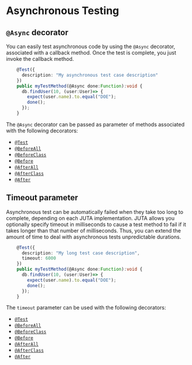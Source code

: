 # Asynchronous Testing

## `@Async` decorator

You can easily test asynchronous code by using the `@Async` decorator, associated with a callback method. Once the test is complete, you just invoke the callback method.

```typescript
    @Test({
      description: "My asynchronous test case description"
    })
    public myTestMethod(@Async done:Function):void {
      db.findUser(10, (user:User)=> {
        expect(user.name).to.equal("DOE");
        done();
      });
    }
```

The `@Async` decorator can be passed as parameter of methods associated with the following decorators:
- [`@Test`](./docs/reference/jec-apis/juta/test-decorator)
- [`@BeforeAll`](./docs/reference/jec-apis/juta/test-fixtures#beforeall-decorator)
- [`@BeforeClass`](./docs/reference/jec-apis/juta/test-fixtures#beforeclass-decorator)
- [`@Before`](./docs/reference/jec-apis/juta/test-fixtures#before-decorator)
- [`@AfterAll`](./docs/reference/jec-apis/juta/test-fixtures#afterall-decorator)
- [`@AfterClass`](./docs/reference/jec-apis/juta/test-fixtures#afterclass-decorator)
- [`@After`](./docs/reference/jec-apis/juta/test-fixtures#after-decorator)

## Timeout parameter

Asynchronous test can be automatically failed when they take too long to complete, depending on each JUTA implementation.
JUTA allows you optionally specify timeout in milliseconds to cause a test method to fail if it takes longer than that number of milliseconds. Thus, you can extend the amount of time to deal with asynchronous tests unpredictable durations.

```typescript
    @Test({
      description: "My long test case description",
      timeout: 6000
    })
    public myTestMethod(@Async done:Function):void {
      db.findUser(10, (user:User)=> {
        expect(user.name).to.equal("DOE");
        done();
      });
    }
```

The `timeout` parameter can be used with the following decorators:
- [`@Test`](./docs/reference/jec-apis/juta/test-decorator)
- [`@BeforeAll`](./docs/reference/jec-apis/juta/test-fixtures#beforeall-decorator)
- [`@BeforeClass`](./docs/reference/jec-apis/juta/test-fixtures#beforeclass-decorator)
- [`@Before`](./docs/reference/jec-apis/juta/test-fixtures#before-decorator)
- [`@AfterAll`](./docs/reference/jec-apis/juta/test-fixtures#afterall-decorator)
- [`@AfterClass`](./docs/reference/jec-apis/juta/test-fixtures#afterclass-decorator)
- [`@After`](./docs/reference/jec-apis/juta/test-fixtures#after-decorator)